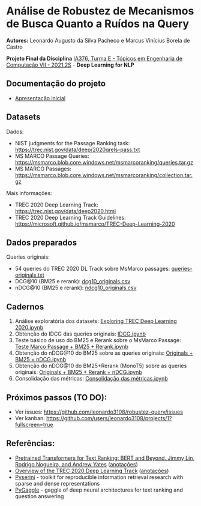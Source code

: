 # Análise de Robustez de Mecanismos de Busca Quanto a Ruídos na Query

**Autores:** Leonardo Augusto da Silva Pacheco e  Marcus Vinícius Borela de Castro

**Projeto Final da Disciplina** [IA376, Turma E - Tópicos em Engenharia de Computação VII - 2021.2S](https://www.dac.unicamp.br/portal/caderno-de-horarios/2021/2/S/P/FEEC/IA376) - **Deep Learning for NLP**

## Documentação do projeto
* [Apresentação inicial](https://docs.google.com/presentation/d/1ABkHVwfJ2r5Sga0m-WXv1LlMiF9o8vpB7wpiZ8N5Oa8/edit?usp=sharing)

## Datasets
Dados:
* NIST judgments for the Passage Ranking task: https://trec.nist.gov/data/deep/2020qrels-pass.txt
* MS MARCO Passage Queries: https://msmarco.blob.core.windows.net/msmarcoranking/queries.tar.gz
* MS MARCO Passages: https://msmarco.blob.core.windows.net/msmarcoranking/collection.tar.gz

Mais informações:
* TREC 2020 Deep Learning Track: https://trec.nist.gov/data/deep2020.html
* TREC 2020 Deep Learning Track Guidelines: https://microsoft.github.io/msmarco/TREC-Deep-Learning-2020

## Dados preparados
Queries originais:
* 54 queries do TREC 2020 DL Track sobre MsMarco passages: [queries-originals.txt](https://github.com/leonardo3108/robustez-query/blob/main/queries-originals.txt)
* DCG@10 (BM25 e rerank): [dcg10_originals.csv](https://github.com/leonardo3108/robustez-query/blob/main/dcg10_originals.csv)
* nDCG@10 (BM25 e rerank): [ndcg10_originals.csv](https://github.com/leonardo3108/robustez-query/blob/main/ndcg10_originals.csv)

## Cadernos
1. Análise exploratória dos datasets: [Exploring TREC Deep Learning 2020.ipynb](https://github.com/leonardo3108/robustez-query/blob/main/Exploring%20TREC%20Deep%20Learning%202020.ipynb)
2. Obtenção do IDCG das queries originais: [IDCG.ipynb](https://github.com/leonardo3108/robustez-query/blob/main/IDCG.ipynb)
3. Teste básico de uso do BM25 e Rerank sobre o MsMarco Passage: [Teste Marco Passage + BM25 + Rerank.ipynb](https://github.com/leonardo3108/robustez-query/blob/main/Teste%20Marco%20Passage%20+%20BM25%20+%20Rerank.ipynb)
4. Obtenção do nDCG@10 do BM25 sobre as queries originais: [Originals + BM25 + nDCG.ipynb](https://github.com/leonardo3108/robustez-query/blob/main/Originals%20%2B%20BM25%20%2B%20nDCG.ipynb)
5. Obtenção do nDCG@10 do BM25+Rerank (MonoT5) sobre as queries originais: [Originals + BM25 + Rerank + nDCG.ipynb](https://github.com/leonardo3108/robustez-query/blob/main/Originals%20%2B%20BM25%20%2B%20Rerank%20%2B%20nDCG.ipynb)
6. Consolidação das métricas: [Consolidação das métricas.ipynb](https://github.com/leonardo3108/robustez-query/blob/main/Consolida%C3%A7%C3%A3o%20das%20m%C3%A9tricas.ipynb)

## Próximos passos (TO DO):
- Ver issues: https://github.com/leonardo3108/robustez-query/issues
- Ver kanban: https://github.com/users/leonardo3108/projects/1?fullscreen=true

## Referências:
* [Pretrained Transformers for Text Ranking: BERT and Beyond. Jimmy Lin, Rodrigo Nogueira, and Andrew Yates](https://arxiv.org/abs/2010.06467) ([anotações](https://github.com/leonardo3108/robustez-query/blob/main/Pretrained%20Transformers%20for%20Text%20Ranking%20-%20BERT%20and%20Beyond.pdf))
* [Overview of the TREC 2020 Deep Learning Track](https://arxiv.org/abs/2102.07662) ([anotações](https://github.com/leonardo3108/robustez-query/blob/main/OVERVIEW%20OF%20THE%20TREC%202020%20DEEP%20LEARNING%20TRACK.pdf))
* [Pyserini](https://github.com/castorini/pyserini) - toolkit for reproducible information retrieval research with sparse and dense representations
* [PyGaggle](https://github.com/castorini/pygaggle/) - gaggle of deep neural architectures for text ranking and question answering

